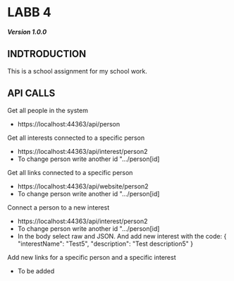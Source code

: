 # LABB 4
***Version 1.0.0***

## INDTRODUCTION
This is a school assignment for my school work. 

## API CALLS
Get all people in the system
- https://localhost:44363/api/person

Get all interests connected to a specific person 
- https://localhost:44363/api/interest/person2
- To change person write another id ".../person[id]

Get all links connected to a specific person
- https://localhost:44363/api/website/person2
- To change person write another id ".../person[id]

Connect a person to a new interest
- https://localhost:44363/api/interest/person2
- To change person write another id ".../person[id]
- In the body select raw and JSON. And add new interest with the code:
  {
        "interestName": "Test5",
        "description": "Test description5"
  }

Add new links for a specific person and a specific interest
- To be added
